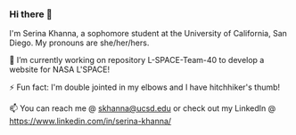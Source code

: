 ### Hi there 👋

I'm Serina Khanna, a sophomore student at the University of California, San Diego. My pronouns are she/her/hers.

🔭 I’m currently working on repository L-SPACE-Team-40 to develop a website for NASA L'SPACE!

⚡ Fun fact: I'm double jointed in my elbows and I have hitchhiker's thumb!

📫 You can reach me @ skhanna@ucsd.edu or check out my LinkedIn @ https://www.linkedin.com/in/serina-khanna/

<!--
**helloserina/helloserina** is a ✨ _special_ ✨ repository because its `README.md` (this file) appears on your GitHub profile.

Here are some ideas to get you started:

- 🔭 I’m currently working on ...
- 🌱 I’m currently learning ...
- 👯 I’m looking to collaborate on ...
- 🤔 I’m looking for help with ...
- 💬 Ask me about ...
- 📫 How to reach me: ...
- 😄 Pronouns: ...
- ⚡ Fun fact: ...
-->
